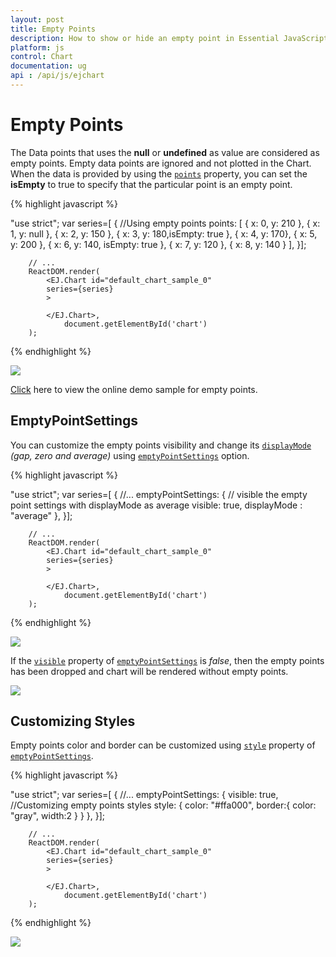 ```yaml
---
layout: post
title: Empty Points 
description: How to show or hide an empty point in Essential JavaScript Chart.
platform: js
control: Chart
documentation: ug
api : /api/js/ejchart
---
```


# Empty Points 

The Data points that uses the **null** or **undefined** as value are considered as empty points. Empty data points are ignored and not plotted in the Chart. When the data is provided by using the [`points`](../api/ejchart.html#members:series-points) property, you can set the **isEmpty** to true to specify that the particular point is an empty point.

{% highlight javascript %}

"use strict";
        var series=[ {
                 //Using empty points 
                 points: [
                          { x: 0, y: 210 }, 
                          { x: 1, y: null }, { x: 2, y: 150 },
                          { x: 3, y: 180,isEmpty: true }, 
                          { x: 4, y: 170},
                          { x: 5, y: 200 }, 
                          { x: 6, y: 140, isEmpty: true },
                          { x: 7, y: 120 }, { x: 8, y: 140 } 
                      ],
         }];
        
        // ...
		ReactDOM.render(
			<EJ.Chart id="default_chart_sample_0"
			series={series}
			>        
            
			</EJ.Chart>,
				document.getElementById('chart')
		);

{% endhighlight %}

![](/js/Chart/Empty-Points_images/Empty-Points_img1.png)


[Click](http://js.syncfusion.com/demos/web/#!/azure/chart/chartcustomization/emptypoints) here to view the online demo sample for empty points.


## EmptyPointSettings

You can customize the empty points visibility and change its [`displayMode`](../api/ejchart.html#members:series-emptyPointSettings-displayMode) *(gap, zero and average)* using [`emptyPointSettings`](../api/ejchart.html#members:series-emptyPointSettings) option.

{% highlight javascript %}

"use strict";
        var series=[ {
                //...
                emptyPointSettings: {
                    // visible the empty point settings with displayMode as average
                    visible: true,
                    displayMode : "average"
                  }, 
         }];
        
        // ...
		ReactDOM.render(
			<EJ.Chart id="default_chart_sample_0"
			series={series}
			>        
            
			</EJ.Chart>,
				document.getElementById('chart')
		);

{% endhighlight %}

![](/js/Chart/Empty-Points_images/Empty-Points_img2.png)


If the [`visible`](../api/ejchart.html#members:series-emptyPointSettings-visible) property of [`emptyPointSettings`](../api/ejchart.html#members:series-emptyPointSettings) is *false*, then the empty points has been dropped and chart will be rendered without empty points.

![](/js/Chart/Empty-Points_images/Empty-Points_img3.png)

## Customizing Styles

Empty points color and border can be customized using [`style`](../api/ejchart.html#members:series-emptyPointSettings-style) property of [`emptyPointSettings`](../api/ejchart.html#members:series-emptyPointSettings).

{% highlight javascript %}

"use strict";
        var series=[ {
                //...
                emptyPointSettings: {
                       visible: true,
                       //Customizing empty points styles
                       style: {
                           color: "#ffa000",
                           border:{
                               color: "gray",
                               width:2
                            }
                        }
                  }, 
         }];
        
        // ...
		ReactDOM.render(
			<EJ.Chart id="default_chart_sample_0"
			series={series}
			>        
            
			</EJ.Chart>,
				document.getElementById('chart')
		);

{% endhighlight %}

![](/js/Chart/Empty-Points_images/Empty-Points_img4.png)